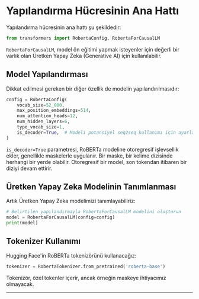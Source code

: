 # Yapılandırma Hücresinin Ana Hattı

Yapılandırma hücresinin ana hattı şu şekildedir: 
```python
from transformers import RobertaConfig, RobertaForCausalLM
```
`RobertaForCausalLM`, model ön eğitimi yapmak isteyenler için değerli bir varlık olan Üretken Yapay Zeka (Generative AI) için kullanılabilir.

## Model Yapılandırması

Dikkat edilmesi gereken bir diğer özellik de modelin yapılandırılmasıdır:
```python
config = RobertaConfig(
    vocab_size=52_000,
    max_position_embeddings=514,
    num_attention_heads=12,
    num_hidden_layers=6,
    type_vocab_size=1,
    is_decoder=True,  # Modeli potansiyel seq2seq kullanımı için ayarlayarak otoregresif çıktılara izin verir
)
```
`is_decoder=True` parametresi, RoBERTa modeline otoregresif işlevsellik ekler, genellikle maskelerle uygulanır. Bir maske, bir kelime dizisinde herhangi bir yerde olabilir. Otoregresif bir model, son tokendan itibaren bir diziyi devam ettirir.

## Üretken Yapay Zeka Modelinin Tanımlanması

Artık Üretken Yapay Zeka modelimizi tanımlayabiliriz:
```python
# Belirtilen yapılandırmayla RobertaForCausalLM modelini oluşturun
model = RobertaForCausalLM(config=config)
print(model)
```
## Tokenizer Kullanımı

Hugging Face'in RoBERTa tokenizörünü kullanacağız:
```python
tokenizer = RobertaTokenizer.from_pretrained('roberta-base')
```
Tokenizör, özel tokenler içerir, ancak örneğin maskeye ihtiyacımız olmayacak.

---

